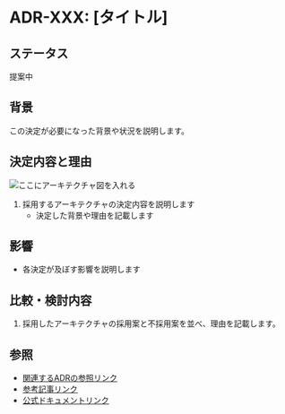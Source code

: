 # ADR-XXX: [タイトル]

## ステータス
提案中

## 背景
この決定が必要になった背景や状況を説明します。

## 決定内容と理由
![ここにアーキテクチャ図を入れる]()

1. 採用するアーキテクチャの決定内容を説明します
    - 決定した背景や理由を記載します

## 影響
- 各決定が及ぼす影響を説明します

## 比較・検討内容

1. 採用したアーキテクチャの採用案と不採用案を並べ、理由を記載します。

## 参照
- [関連するADRの参照リンク](./example.md)
- [参考記事リンク]()
- [公式ドキュメントリンク]()